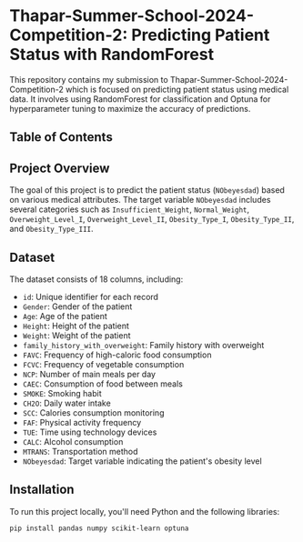 # Thapar-Summer-School-2024-Competition-2:  Predicting Patient Status with RandomForest

This repository contains my submission to Thapar-Summer-School-2024-Competition-2 which is focused on predicting patient status using medical data. 
It involves using RandomForest for classification and Optuna for hyperparameter tuning to maximize the accuracy of predictions.

## Table of Contents

## Project Overview

The goal of this project is to predict the patient status (`NObeyesdad`) based on various medical attributes. The target variable `NObeyesdad` includes several categories such as `Insufficient_Weight`, `Normal_Weight`, `Overweight_Level_I`, `Overweight_Level_II`, `Obesity_Type_I`, `Obesity_Type_II`, and `Obesity_Type_III`.

## Dataset

The dataset consists of 18 columns, including:

- `id`: Unique identifier for each record
- `Gender`: Gender of the patient
- `Age`: Age of the patient
- `Height`: Height of the patient
- `Weight`: Weight of the patient
- `family_history_with_overweight`: Family history with overweight
- `FAVC`: Frequency of high-caloric food consumption
- `FCVC`: Frequency of vegetable consumption
- `NCP`: Number of main meals per day
- `CAEC`: Consumption of food between meals
- `SMOKE`: Smoking habit
- `CH2O`: Daily water intake
- `SCC`: Calories consumption monitoring
- `FAF`: Physical activity frequency
- `TUE`: Time using technology devices
- `CALC`: Alcohol consumption
- `MTRANS`: Transportation method
- `NObeyesdad`: Target variable indicating the patient's obesity level

## Installation

To run this project locally, you'll need Python and the following libraries:

```bash
pip install pandas numpy scikit-learn optuna
